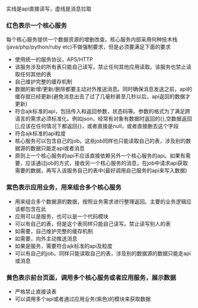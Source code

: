 
实线是api直接读写，虚线是消息拉取

### 红色表示一个核心服务

每个核心服务提供一个数据资源的增删改查。核心服务内部采用何种技术栈(java/php/python/ruby etc)不做强制要求，但是必须要满足下面的要求

* 使用统一的服务协议，APS/HTTP
* 该服务涉及的所有表只能自己读写，禁止任何其他应用读取。该服务也禁止读取任何其他的表
* 自己维护完整的缓存机制
* 数据的新增/更新/删除都要主动对外推送消息。同时确保消息发送之前，api的缓存就已经更新(避免消息出去了过了几毫秒甚至几秒以后，api返回的数据才更新)
* 符合ajk标准的api，包括传入和返回参数，状态码等。参数的格式为了满足跨语言的需求必须标准化。例如json，经常有对象有数据时返回的\{\},空数据返回\[\],应该在任何情况下都返回{}，或者直接是null，或者直接删去这个字段
* 符合ajk标准的api粒度
* 核心服务可以包含自己的job。这些job同样也只能读取自己的表，涉及别的数据源的数据只能走api或者消息
* 原则上一个核心服务的api不应该直接依赖另外一个核心服务的api。如果有需要，应该通过job的方式，接收另一个核心服务的消息，在job中请求api获取需要的数据，再写入该服务自己的表中(最好调用自己服务的api来写入数据)


### 紫色表示应用业务，用来组合多个核心服务

* 用来组合多个数据源的数据，按照业务需求进行整理返回。主要的业务逻辑应该都包含在此
* 应用可以是服务，也可以是一个代码模块
* 可以有自己的表，但是这个表同样只能自己读写。禁止读写别人的表
* 如需要，自己维护完整的缓存机制
* 如需要，向外主动推送消息
* 如果是服务，需要符合ajk标准的api及粒度
* 可以有自己的job。同样只能读取自己的表，涉及别的数据源的数据只能走api或消息

### 黄色表示前台页面，调用多个核心服务或者应用服务，展示数据

* 严格禁止直接读表
* 可以调用多个api或者通过应用业务(紫色)的模块来获取数据